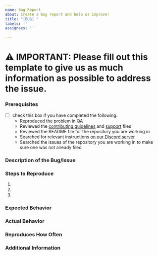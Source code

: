 ```yaml
---
name: Bug Report
about: Create a bug report and help us improve!
title: "[BUG] "
labels: ''
assignees: ''

---
```


# ⚠️ IMPORTANT: Please fill out this template to give us as much information as possible to address the issue.

### Prerequisites

- [ ] check this box if you have completed the following:
    - Reproduced the problem in QA
    - Reviewed the [contributing guidelines](https://github.com/COVID-19-electronic-health-system/.github/blob/master/CONTRIBUTING.md) and [support](https://github.com/COVID-19-electronic-health-system/.github/blob/master/SUPPORT.md) files
    - Reviewed the README file for the repository you are working in
    - Searched for relevant instructions [on our Discord server](https://discord.gg/pPERUuv)
    - Searched the issues of the repository you are working in to make sure one was not already filed

### Description of the Bug/Issue

<!-- A clear and concise description of what the bug/issue is. -->

### Steps to Reproduce

1. <!-- First Step -->
2. <!-- Second Step -->
3. <!-- and so on… -->

### Expected Behavior

<!-- What you expect to happen -->

### Actual Behavior

<!-- What actually happens -->

### Reproduces How Often

<!-- What percentage of the time does it reproduce? -->

### Additional Information

<!-- Any additional information, configuration or data that might be necessary to reproduce the issue. -->

